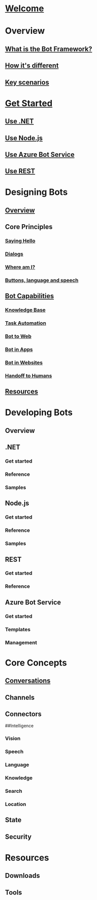 # [Welcome](index.md)
# Overview
## [What is the Bot Framework?](bot-framework-overview.md)
## [How it's different](bot-framework-benefits.md)
## [Key scenarios](bot-framework-scenarios.md)
# [Get Started](get-started/index.md)
## [Use .NET](get-started/bot-framework-dotnet-getstarted.md)
## [Use Node.js](get-started/bot-framework-nodejs-getstarted.md)
## [Use Azure Bot Service](get-started/bot-framework-azure-getstarted.md)
## [Use REST](get-started/bot-framework-rest-getstarted.md)
# Designing Bots
## [Overview](designing-bots/index.md)
## Core Principles
### [Saying Hello](designing-bots/core/greeting.md)
### [Dialogs](designing-bots/core/dialogs.md)
### [Where am I?](designing-bots/core/navigation.md)
### [Buttons, language and speech](designing-bots/core/ux-elements.md)
## [Bot Capabilities](designing-bots/capabilities/index.md)
### [Knowledge Base](designing-bots/capabilities/kb.md)
### [Task Automation](designing-bots/capabilities/task.md)
### [Bot to Web](designing-bots/capabilities/bot-to-web.md)
### [Bot in Apps](designing-bots/capabilities/bot-in-apps.md)
### [Bot in Websites](designing-bots/capabilities/bot-in-websites.md)
### [Handoff to Humans](designing-bots/capabilities/human-handoff.md)
## [Resources](designing-bots/resources/index.md)
# Developing Bots
## Overview
## .NET
### Get started
### Reference
### Samples
## Node.js
### Get started
### Reference
### Samples
## REST
### Get started
### Reference
## Azure Bot Service
### Get started
### Templates
### Management
# Core Concepts
## [Conversations](core-concepts/bot-framework-core-concepts-conversations.md)
## Channels
## Connectors
##Intelligence
### Vision
### Speech
### Language
### Knowledge
### Search
### Location
## State
## Security
# Resources
## Downloads
## Tools
